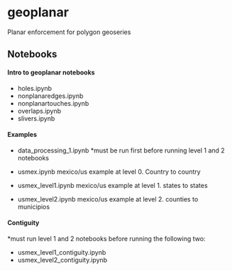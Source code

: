 
# geoplanar
Planar enforcement for polygon geoseries



## Notebooks

#### Intro to geoplanar notebooks

- holes.ipynb
- nonplanaredges.ipynb
- nonplanartouches.ipynb
- overlaps.ipynb
- slivers.ipynb


#### Examples

- data_processing_1.ipynb   *must be run first before running level 1 and 2 notebooks

- usmex.ipynb          mexico/us example at level 0. Country to country 
- usmex_level1.ipynb   mexico/us example at level 1. states to states
- usmex_level2.ipynb   mexico/us example at level 2. counties to municipios


#### Contiguity
*must run level 1 and 2 notebooks before running the following two:

- usmex_level1_contiguity.ipynb
- usmex_level2_contiguity.ipynb




